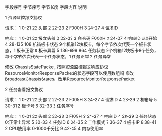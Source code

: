字段序号  字节序号 字节长度 字段内容 说明

1 资源监控报文协议

请求：
1 0-21 22 头部
2 22-23 2 F000H
3 24-27 4 请求ID

响应：
1 0-21 22 报文头部
2 22-23 2 命令码 F000H
3 24-27 4 响应ID 从0开始
4 28-135 108 机箱板卡状态 9个机箱12块板卡，每个字节依次代表一个板卡状态，1 板卡正常 0 板卡异常
5 136-999 864 任务状态 9个机箱12块板卡8个任务，每个字节依次代表一个任务状态，1 任务正常 2 任务异常


修改 ChassisStatePacket, 按照资源监控报文响应协议
ResourceMonitorResponsePacket的状态字段可以使用数组吗
修改BroadcastChassisStates，改用ResourceMonitorResponsePacket

2 任务查看报文协议

请求：
1 0-21 22 头部
2 22-23 2 F005H
3 24-27 4 请求ID
4 28-29 2 机箱号
5 30-31 2 板卡号
6 32-33 2 任务序号

响应：
1 0-21 22 头部
2 22-23 2 F105H
3 24-27 4 响应ID
4 28-29 2 任务状态 0:正常 1:异常
5 30-33 4 任务ID
6 34-35 2 工作模式
7 36-37 4 板卡IP
8 38-41 2 CPU使用率 0-1000千分比
9 42-45 4 内存使用率


